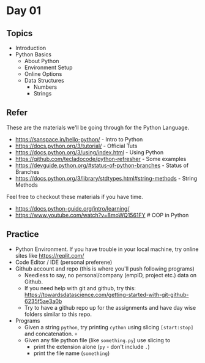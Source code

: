 # Day 01

## Topics

  - Introduction
  - Python Basics
    - About Python
    - Environment Setup
    - Online Options
    - Data Structures
      - Numbers
      - Strings

## Refer

These are the materials we'll be going through for the Python Language.

  - https://sanspace.in/hello-python/ - Intro to Python
  - https://docs.python.org/3/tutorial/ - Official Tuts
  - https://docs.python.org/3/using/index.html - Using Python
  - https://github.com/tecladocode/python-refresher - Some examples
  - https://devguide.python.org/#status-of-python-branches - Status of Branches
  - https://docs.python.org/3/library/stdtypes.html#string-methods - String Methods


Feel free to checkout these materials if you have time.

  - https://docs.python-guide.org/intro/learning/
  - https://www.youtube.com/watch?v=8moWQ1561FY # OOP in Python

## Practice

  - Python Environment. If you have trouble in your local machine, try online sites like https://replit.com/
  - Code Editor / IDE (personal preferene)
  - Github account and repo (this is where you'll push following programs)
    - Needless to say, no personal/company (empID, project etc.) data on Github.
    - If you need help with git and github, try this: https://towardsdatascience.com/getting-started-with-git-github-6235f5ae3a0b
    - Try to have a github repo up for the assignments and have day wise folders similar to this repo.
  - Programs
    - Given a string `python`, try printing `cython` using slicing `[start:stop]` and concatenation. `+`
    - Given any file python file (like `something.py`) use slicing to
       - print the extension alone (`py` - don't include `.`)
       - print the file name (`something`)

